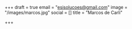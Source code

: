 +++
draft = true
email = "esisolucoes@gmail.com"
image = "/images/marcos.jpg"
social = []
title = "Marcos de Carli"

+++
